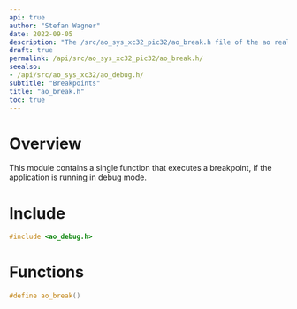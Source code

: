 ```yaml
---
api: true
author: "Stefan Wagner"
date: 2022-09-05
description: "The /src/ao_sys_xc32_pic32/ao_break.h file of the ao real-time operating system."
draft: true
permalink: /api/src/ao_sys_xc32_pic32/ao_break.h/
seealso:
- /api/src/ao_sys_xc32/ao_debug.h/
subtitle: "Breakpoints"
title: "ao_break.h"
toc: true
---
```


# Overview

This module contains a single function that executes a breakpoint, if the application is running in debug mode.

# Include

```c
#include <ao_debug.h>
```

# Functions

```c
#define ao_break()
```
